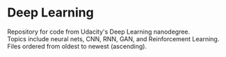# Deep Learning
Repository for code from Udacity's Deep Learning nanodegree. <br />
Topics include neural nets, CNN, RNN, GAN, and Reinforcement Learning. <br />
Files ordered from oldest to newest (ascending).
